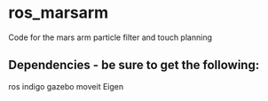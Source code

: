 # ros_marsarm
Code for the mars arm particle filter and touch planning

## Dependencies - be sure to get the following:
ros indigo
gazebo
moveit
Eigen

